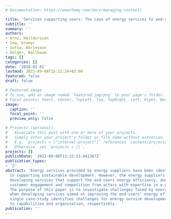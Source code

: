 ```yaml
---
# Documentation: https://wowchemy.com/docs/managing-content/

title: 'Services supporting users: The case of energy services to end-users'
subtitle: ''
summary: ''
authors:
- Arni, Halldorsson
- Ida, Gremyr
- Sofia, Börjesson
- Holger, Wallbaum
tags: []
categories: []
date: '2018-01-01'
lastmod: 2022-09-06T15:22:24+02:00
featured: false
draft: false

# Featured image
# To use, add an image named `featured.jpg/png` to your page's folder.
# Focal points: Smart, Center, TopLeft, Top, TopRight, Left, Right, BottomLeft, Bottom, BottomRight.
image:
  caption: ''
  focal_point: ''
  preview_only: false

# Projects (optional).
#   Associate this post with one or more of your projects.
#   Simply enter your project's folder or file name without extension.
#   E.g. `projects = ["internal-project"]` references `content/project/deep-learning/index.md`.
#   Otherwise, set `projects = []`.
projects: []
publishDate: '2022-09-06T13:22:23.641367Z'
publication_types:
- '2'
abstract: 'Energy services provided by energy suppliers have been identified as important
  in supporting sustainable development. However, the energy suppliers struggle in
  developing services that support the end-users energy efficiency, due to e.g. limited
  customer engagement and competition from actors with expertise in e.g. data analytics.
  The purpose of this paper is to investigate challenges faced by energy suppliers
  when developing services aimed at improving the end-users’ energy efficiency. A
  single case-study identifies challenges for energy service development that relate
  to capabilities and organisation, respectively.  '
publication: ''
---
```

